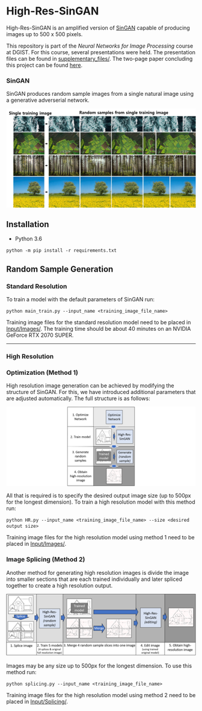 # High-Res-SinGAN

High-Res-SinGAN is an amplified version of [SinGAN](https://github.com/tamarott/SinGAN.git)
capable of producing images up to 500 x 500 pixels.

This repository is part of the *Neural Networks for Image Processing* course at DGIST.
For this course, several presentations were held. The presentation files can be found
in [supplementary_files/](supplementary_files/). The two-page paper concluding this
project can be found [here](supplementary_files/High-Res-SinGAN_paper.pdf).

### SinGAN

SinGAN produces random sample images from a single natural image using a generative adverserial network.

![Image of SinGAN sample outputs](supplementary_files/figures/singan_example.png)


## Installation

- Python 3.6

```
python -m pip install -r requirements.txt
```

## Random Sample Generation

### Standard Resolution

To train a model with the default parameters of SinGAN run:
```
python main_train.py --input_name <training_image_file_name>
```
Training image files for the standard resolution model need to be placed in [Input/Images/](Input/Images/).
The training time should be about 40 minutes on an NVIDIA GeForce RTX 2070 SUPER.

---
### High Resolution

### Optimization (Method 1)

High resolution image generation can be achieved by modifying the structure of SinGAN. For this, we have 
introduced additional parameters that are adjusted automatically. The full structure is as follows:

![Image of method 1 structure](supplementary_files/figures/method_1_structure.png)

All that is required is to specify the
desired output image size (up to 500px for the longest dimension). To train a high resolution model with 
this method run:
```
python HR.py --input_name <training_image_file_name> --size <desired output size>
```
Training image files for the high resolution model using method 1 need to be placed in [Input/Images/](Input/Images/).

### Image Splicing (Method 2)

Another method for generating high resolution images is divide the image into smaller sections that are each
trained individually and later spliced together to create a high resolution output.

![Image of method 2 structure](supplementary_files/figures/method_2_structure.png)

Images may be any size up to 500px for the longest dimension. To use this method run:
```
python splicing.py --input_name <training_image_file_name>
```
Training image files for the high resolution model using method 2 need to be placed in [Input/Splicing/](Input/Splicing/).
